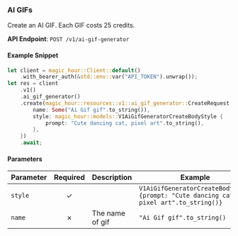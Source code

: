 
### AI GIFs <a name="create"></a>

Create an AI GIF. Each GIF costs 25 credits.

**API Endpoint**: `POST /v1/ai-gif-generator`

#### Example Snippet

```rust
let client = magic_hour::Client::default()
    .with_bearer_auth(&std::env::var("API_TOKEN").unwrap());
let res = client
    .v1()
    .ai_gif_generator()
    .create(magic_hour::resources::v1::ai_gif_generator::CreateRequest {
        name: Some("Ai Gif gif".to_string()),
        style: magic_hour::models::V1AiGifGeneratorCreateBodyStyle {
            prompt: "Cute dancing cat, pixel art".to_string(),
        },
    })
    .await;
```

#### Parameters

| Parameter | Required | Description | Example |
|-----------|:--------:|-------------|--------|
| `style` | ✓ |  | `V1AiGifGeneratorCreateBodyStyle {prompt: "Cute dancing cat, pixel art".to_string()}` |
| `name` | ✗ | The name of gif | `"Ai Gif gif".to_string()` |
